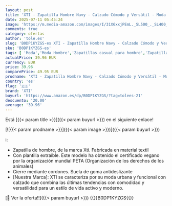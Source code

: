 ```yaml
---
layout: post
title: 'XTI - Zapatilla Hombre Navy - Calzado Cómodo y Versátil - Moda Casual - Modelo 14392301  Talla 44 '
date: 2025-07-11 05:45:24
image: 'https://m.media-amazon.com/images/I/31X6xxjPEmL._SL500_._SL400_.jpg'
comments: true
category: ofertas
author: 'tole.es'
slug: 'B0DP1KYZGS-es XTI - Zapatilla Hombre Navy - Calzado Cómodo y Versátil -...'
sku: 'B0DP1KYZGS-es'
tags: [ 'Moda','Moda Hombre','Zapatillas casual para hombre','Zapatillas deportivas y de moda para hombre','Zapatos para hombre','xti','zapatilla','🇪🇸', ]
actualPrice: 39.96 EUR
currency: EUR
price: 39.96
comparePrice: 49.95 EUR
prodname: 'XTI - Zapatilla Hombre Navy - Calzado Cómodo y Versátil - Moda Casual - Modelo 14392301  Talla 44 '
country: 'es'
flag: '🇪🇸'
brand: 'XTI'
buyurl: 'https://www.amazon.es/dp/B0DP1KYZGS/?tag=tolees-21'
descuento: '20.00'
average: '39.96'
---
```


Está [{{< param title >}}]({{< param buyurl >}}) en el siguiente enlace!

[![{{< param prodname >}}]({{< param image >}})]({{< param buyurl >}})

ℹ️:

- Zapatilla de hombre, de la marca Xti. Fabricada en material textil
- Con plantilla extraíble. Este modelo ha obtenido el certificado vegano por la organización mundial PETA (Organización de los derechos de los animales)
- Cierre mediante cordones. Suela de goma antideslizante
- [Nuestra Marca]: XTI se caracteriza por su moda urbana y funcional con calzado que combina las últimas tendencias con comodidad y versatilidad para un estilo de vida activo y moderno.

[🛒 Ver la oferta!!]({{< param buyurl >}})
{{<world>}}B0DP1KYZGS{{</world>}}

